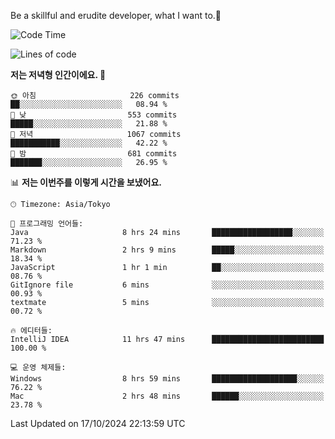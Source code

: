 Be a skillful and erudite developer, what I want to.👶

<!--START_SECTION:waka-->
![Code Time](http://img.shields.io/badge/Code%20Time-1%2C321%20hrs%2019%20mins-blue)

![Lines of code](https://img.shields.io/badge/%EC%A0%80%EB%8A%94%20%EC%97%AC%ED%83%9C%EA%B9%8C%EC%A7%80%20-882.8%20thousand%20%EC%A4%84%EC%9D%98%20%EC%BD%94%EB%93%9C%EB%A5%BC%20%EC%9E%91%EC%84%B1%ED%96%88%EC%96%B4%EC%9A%94.-blue)

**저는 저녁형 인간이에요. 🦉** 

```text
🌞 아침                     226 commits         ██░░░░░░░░░░░░░░░░░░░░░░░   08.94 % 
🌆 낮　                     553 commits         █████░░░░░░░░░░░░░░░░░░░░   21.88 % 
🌃 저녁                     1067 commits        ███████████░░░░░░░░░░░░░░   42.22 % 
🌙 밤　                     681 commits         ███████░░░░░░░░░░░░░░░░░░   26.95 % 
```


📊 **저는 이번주를 이렇게 시간을 보냈어요.** 

```text
🕑︎ Timezone: Asia/Tokyo

💬 프로그래밍 언어들: 
Java                     8 hrs 24 mins       ██████████████████░░░░░░░   71.23 % 
Markdown                 2 hrs 9 mins        █████░░░░░░░░░░░░░░░░░░░░   18.34 % 
JavaScript               1 hr 1 min          ██░░░░░░░░░░░░░░░░░░░░░░░   08.76 % 
GitIgnore file           6 mins              ░░░░░░░░░░░░░░░░░░░░░░░░░   00.93 % 
textmate                 5 mins              ░░░░░░░░░░░░░░░░░░░░░░░░░   00.72 % 

🔥 에디터들: 
IntelliJ IDEA            11 hrs 47 mins      █████████████████████████   100.00 % 

💻 운영 체제들: 
Windows                  8 hrs 59 mins       ███████████████████░░░░░░   76.22 % 
Mac                      2 hrs 48 mins       ██████░░░░░░░░░░░░░░░░░░░   23.78 % 
```


 Last Updated on 17/10/2024 22:13:59 UTC
<!--END_SECTION:waka-->
